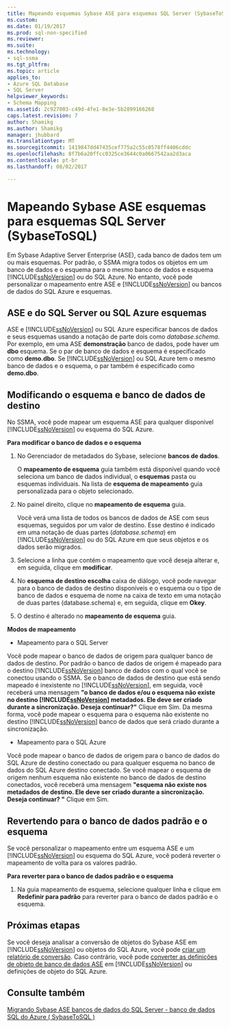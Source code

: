 ```yaml
---
title: Mapeando esquemas Sybase ASE para esquemas SQL Server (SybaseToSQL) | Microsoft Docs
ms.custom: 
ms.date: 01/19/2017
ms.prod: sql-non-specified
ms.reviewer: 
ms.suite: 
ms.technology:
- sql-ssma
ms.tgt_pltfrm: 
ms.topic: article
applies_to:
- Azure SQL Database
- SQL Server
helpviewer_keywords:
- Schema Mapping
ms.assetid: 2c927003-c49d-4fe1-8e3e-5b2899166268
caps.latest.revision: 7
author: Shamikg
ms.author: Shamikg
manager: jhubbard
ms.translationtype: MT
ms.sourcegitcommit: 1419847dd47435cef775a2c55c0578ff4406cddc
ms.openlocfilehash: 8f7b6a20ffcc0325ce3644c0a0667542aa2d3aca
ms.contentlocale: pt-br
ms.lasthandoff: 08/02/2017

---
```

# <a name="mapping-sybase-ase-schemas-to-sql-server-schemas-sybasetosql"></a>Mapeando Sybase ASE esquemas para esquemas SQL Server (SybaseToSQL)
Em Sybase Adaptive Server Enterprise (ASE), cada banco de dados tem um ou mais esquemas. Por padrão, o SSMA migra todos os objetos em um banco de dados e o esquema para o mesmo banco de dados e esquema [!INCLUDE[ssNoVersion](../../includes/ssnoversion_md.md)] ou do SQL Azure. No entanto, você pode personalizar o mapeamento entre ASE e [!INCLUDE[ssNoVersion](../../includes/ssnoversion_md.md)] ou bancos de dados do SQL Azure e esquemas.  
  
## <a name="ase-and-sql-server-or-sql-azure-schemas"></a>ASE e do SQL Server ou SQL Azure esquemas  
ASE e [!INCLUDE[ssNoVersion](../../includes/ssnoversion_md.md)] ou SQL Azure especificar bancos de dados e seus esquemas usando a notação de parte dois como *database.schema*. Por exemplo, em uma ASE **demonstração** banco de dados, pode haver um **dbo** esquema. Se o par de banco de dados e esquema é especificado como **demo.dbo**. Se [!INCLUDE[ssNoVersion](../../includes/ssnoversion_md.md)] ou SQL Azure tem o mesmo banco de dados e o esquema, o par também é especificado como **demo.dbo**.  
  
## <a name="modifying-the-target-database-and-schema"></a>Modificando o esquema e banco de dados de destino  
No SSMA, você pode mapear um esquema ASE para qualquer disponível [!INCLUDE[ssNoVersion](../../includes/ssnoversion_md.md)] ou esquema do SQL Azure.  
  
**Para modificar o banco de dados e o esquema**  
  
1.  No Gerenciador de metadados do Sybase, selecione **bancos de dados**.  
  
    O **mapeamento de esquema** guia também está disponível quando você seleciona um banco de dados individual, o **esquemas** pasta ou esquemas individuais. Na lista de **esquema de mapeamento** guia personalizada para o objeto selecionado.  
  
2.  No painel direito, clique no **mapeamento de esquema** guia.  
  
    Você verá uma lista de todos os bancos de dados de ASE com seus esquemas, seguidos por um valor de destino. Esse destino é indicado em uma notação de duas partes (*database.schema*) em [!INCLUDE[ssNoVersion](../../includes/ssnoversion_md.md)] ou do SQL Azure em que seus objetos e os dados serão migrados.  
  
3.  Selecione a linha que contém o mapeamento que você deseja alterar e, em seguida, clique em **modificar**.  
  
4.  No **esquema de destino escolha** caixa de diálogo, você pode navegar para o banco de dados de destino disponíveis e o esquema ou o tipo de banco de dados e esquema de nome na caixa de texto em uma notação de duas partes (database.schema) e, em seguida, clique em **Okey**.  
  
5.  O destino é alterado no **mapeamento de esquema** guia.  
  
**Modos de mapeamento**  
  
-   Mapeamento para o SQL Server  
  
Você pode mapear o banco de dados de origem para qualquer banco de dados de destino. Por padrão o banco de dados de origem é mapeado para o destino [!INCLUDE[ssNoVersion](../../includes/ssnoversion_md.md)] banco de dados com o qual você se conectou usando o SSMA. Se o banco de dados de destino que está sendo mapeado é inexistente no [!INCLUDE[ssNoVersion](../../includes/ssnoversion_md.md)], em seguida, você receberá uma mensagem **"o banco de dados e/ou o esquema não existe no destino [!INCLUDE[ssNoVersion](../../includes/ssnoversion_md.md)] metadados. Ele deve ser criado durante a sincronização. Deseja continuar?"** Clique em Sim. Da mesma forma, você pode mapear o esquema para o esquema não existente no destino [!INCLUDE[ssNoVersion](../../includes/ssnoversion_md.md)] banco de dados que será criado durante a sincronização.  
  
-   Mapeamento para o SQL Azure  
  
Você pode mapear o banco de dados de origem para o banco de dados do SQL Azure de destino conectado ou para qualquer esquema no banco de dados do SQL Azure destino conectado. Se você mapear o esquema de origem nenhum esquema não existente no banco de dados de destino conectados, você receberá uma mensagem **"esquema não existe nos metadados de destino. Ele deve ser criado durante a sincronização. Deseja continuar? "** Clique em Sim.  
  
## <a name="reverting-to-the-default-database-and-schema"></a>Revertendo para o banco de dados padrão e o esquema  
Se você personalizar o mapeamento entre um esquema ASE e um [!INCLUDE[ssNoVersion](../../includes/ssnoversion_md.md)] ou esquema do SQL Azure, você poderá reverter o mapeamento de volta para os valores padrão.  
  
**Para reverter para o banco de dados padrão e o esquema**  
  
1.  Na guia mapeamento de esquema, selecione qualquer linha e clique em **Redefinir para padrão** para reverter para o banco de dados padrão e o esquema.  
  
## <a name="next-steps"></a>Próximas etapas  
Se você deseja analisar a conversão de objetos do Sybase ASE em [!INCLUDE[ssNoVersion](../../includes/ssnoversion_md.md)] ou objetos do SQL Azure, você pode [criar um relatório de conversão](http://msdn.microsoft.com/en-us/eb996b7c-1eef-4f73-b5e6-2fa6faf7336c). Caso contrário, você pode [converter as definições de objeto de banco de dados ASE](http://msdn.microsoft.com/en-us/509cb65d-2f54-427a-83d7-37919cc4e3e3) em [!INCLUDE[ssNoVersion](../../includes/ssnoversion_md.md)] ou definições de objeto do SQL Azure.  
  
## <a name="see-also"></a>Consulte também  
[Migrando Sybase ASE bancos de dados do SQL Server - banco de dados SQL do Azure &#40; SybaseToSQL &#41;](../../ssma/sybase/migrating-sybase-ase-databases-to-sql-server-azure-sql-db-sybasetosql.md)  
  

